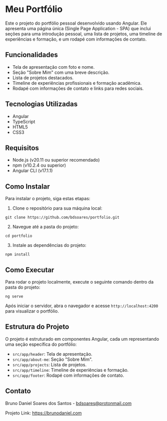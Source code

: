 # Meu Portfólio

Este o projeto do portfólio pessoal desenvolvido usando Angular. Ele apresenta uma página única (Single Page Application - SPA) que inclui seções para uma introdução pessoal, uma lista de projetos, uma timeline de experiências e formação, e um rodapé com informações de contato.

## Funcionalidades

- Tela de apresentação com foto e nome.
- Seção "Sobre Mim" com uma breve descrição.
- Lista de projetos destacados.
- Timeline de experiências profissionais e formação acadêmica.
- Rodapé com informações de contato e links para redes sociais.

## Tecnologias Utilizadas

- Angular
- TypeScript
- HTML5
- CSS3

## Requisitos

- Node.js (v20.11 ou superior recomendado)
- npm (v10.2.4 ou superior)
- Angular CLI (v17.1.1)

## Como Instalar

Para instalar o projeto, siga estas etapas:

1. Clone o repositório para sua máquina local:
```
git clone https://github.com/bdsoares/portfolio.git
```

2. Navegue até a pasta do projeto:
```
cd portfolio
```

3. Instale as dependências do projeto:
```
npm install
```

## Como Executar

Para rodar o projeto localmente, execute o seguinte comando dentro da pasta do projeto:
```
ng serve
```

Após iniciar o servidor, abra o navegador e acesse `http://localhost:4200` para visualizar o portfólio.

## Estrutura do Projeto

O projeto é estruturado em componentes Angular, cada um representando uma seção específica do portfólio:

- `src/app/header`: Tela de apresentação.
- `src/app/about-me`: Seção "Sobre Mim".
- `src/app/projects`: Lista de projetos.
- `src/app/timeline`: Timeline de experiências e formação.
- `src/app/footer`: Rodapé com informações de contato.

## Contato

Bruno Daniel Soares dos Santos - bdsoares@protonmail.com

Projeto Link: https://brunodaniel.com
